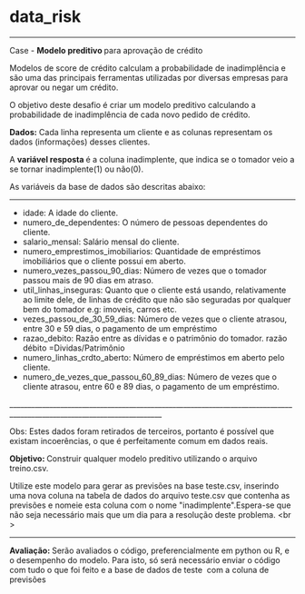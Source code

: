 # data_risk
________________________________________________________________________________________________________________________
Case - <strong> Modelo preditivo </strong> para aprovação de crédito 

Modelos de score de crédito calculam a probabilidade de inadimplência e são uma das principais ferramentas utilizadas por diversas empresas para aprovar ou negar um crédito. 

O objetivo deste desafio é criar um modelo preditivo calculando a probabilidade de inadimplência de cada novo pedido de crédito.

<strong>Dados:</strong>  Cada linha representa um cliente e as colunas representam os dados (informações) desses clientes. 

A <strong>variável resposta </strong> é a coluna inadimplente, que indica se o tomador veio a se tornar inadimplente(1) ou não(0).

As variáveis da base de dados são descritas abaixo:
________________________________________________________________________________________________________________________
<ul>
<li>idade: A idade do cliente.</li>
<li>numero_de_dependentes: O número de pessoas dependentes do cliente.</li>
<li>salario_mensal: Salário mensal do cliente.</li>
<li>numero_emprestimos_imobiliarios: Quantidade de empréstimos imobiliários que o cliente possui em aberto.</li>
<li>numero_vezes_passou_90_dias: Número de vezes que o tomador passou mais de 90 dias em atraso.</li>
<li>util_linhas_inseguras: Quanto que o cliente está usando, relativamente ao limite dele, de linhas de crédito que não são seguradas por qualquer bem do tomador e.g: imoveis, carros etc.</li>
<li>vezes_passou_de_30_59_dias: Número de vezes que o cliente atrasou, entre 30 e 59 dias, o pagamento de um empréstimo</li>
<li>razao_debito: Razão entre as dívidas e o patrimônio do tomador. razão débito =Dividas/Patrimônio</li>
<li>numero_linhas_crdto_aberto: Número de empréstimos em aberto pelo cliente.</li>
<li>numero_de_vezes_que_passou_60_89_dias: Número de vezes que o cliente atrasou, entre 60 e 89 dias, o pagamento de um empréstimo. </li>
</ul>
________________________________________________________________________________________________________________________

Obs: Estes dados foram retirados de terceiros, portanto é possível que existam incoerências, o que é perfeitamente comum em dados reais.

<strong>Objetivo: </strong> Construir qualquer modelo preditivo utilizando o arquivo treino.csv.

Utilize este modelo para gerar as previsões na base teste.csv, inserindo uma nova coluna na tabela de dados do arquivo teste.csv que contenha as previsões e nomeie esta coluna com o nome "inadimplente".Espera-se que não seja necessário mais que um dia para a resolução deste problema. <br \>

________________________________________________________________________________________________________________________
<strong>Avaliação: </strong>Serão avaliados o código, preferencialmente em python ou R, e o desempenho do modelo. Para isto, só será necessário enviar o código com  tudo  o que foi feito e a base de dados de teste ​ com a coluna de previsões
